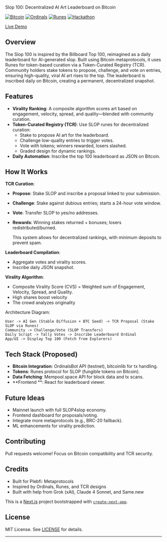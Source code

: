Slop 100: Decentralized AI Art Leaderboard on Bitcoin

[![Bitcoin](https://img.shields.io/badge/Bitcoin-Metaprotocols-orange.svg)](https://bitcoin.org) [![Ordinals](https://img.shields.io/badge/Ordinals-Inscriptions-blue.svg)](https://ordinals.com) [![Runes](https://img.shields.io/badge/Runes-Tokens-green.svg)](https://runesprotocol.com) [![Hackathon](https://img.shields.io/badge/Hackathon-Project-red.svg)](https://your-hackathon-link.com)

[Live Demo](https://same-bf8ljyus7gw-latest.netlify.app/)


## Overview

The Slop 100 is inspired by the Billboard Top 100, reimagined as a daily leaderboard for AI-generated slop. Built using Bitcoin metaprotocols, it uses Runes for token-based curation via a Token-Curated Registry (TCR). Community holders stake tokens to propose, challenge, and vote on entries, ensuring high-quality, viral AI art rises to the top. The leaderboard is inscribed daily on Bitcoin, creating a permanent, decentralized snapshot.

## Features

- **Virality Ranking**: A composite algorithm scores art based on engagement, velocity, spread, and quality—blended with community curation.
- **Token-Curated Registry (TCR)**: Use SLOP runes for decentralized curation:
  - Stake to propose AI art for the leaderboard.
  - Challenge low-quality entries to trigger votes.
  - Vote with tokens; winners rewarded, losers slashed.
  - Graded design for dynamic rankings.
- **Daily Automation**: Inscribe the top 100 leaderboard as JSON on Bitcoin.

## How It Works

**TCR Curation**:
   - **Propose**: Stake SLOP and inscribe a proposal linked to your submission.
   - **Challenge**: Stake against dubious entries; starts a 24-hour vote window.
   - **Vote**: Transfer SLOP to yes/no addresses.
   - **Rewards**: Winning stakes returned + bonuses; losers redistributed/burned.

     This system allows for decentralized rankings, with minimum deposits to prevent spam.

**Leaderboard Compilation**:
   - Aggregate votes and virality scores.
   - Inscribe daily JSON snapshot.

**Virality Algorithm**:
   - Composite Virality Score (CVS) = Weighted sum of Engagement, Velocity, Spread, and Quality.
   - High shares boost velocity
   - The crowd analyzes originality

Architecture Diagram:

```
User -> AI Gen (Stable Diffusion + BTC Seed) -> TCR Proposal (Stake SLOP via Runes)
Community -> Challenge/Vote (SLOP Transfers)
Daily Script -> Tally Votes -> Inscribe Leaderboard Ordinal
App/UI -> Display Top 100 (Fetch from Explorers)
```

## Tech Stack (Proposed)

- **Bitcoin Integration**: OrdinalsBot API (testnet), bitcoinlib for tx handling.
- **Tokens**: Runes protocol for SLOP (fungible tokens on Bitcoin).
- **Data Fetching**: Mempool.space API for block data and tx scans.
- **Frontend **: React for leaderboard viewer.

## Future Ideas

- Mainnet launch with full SLOP4slop economy.
- Frontend dashboard for proposals/voting.
- Integrate more metaprotocols (e.g., BRC-20 fallback).
- ML enhancements for virality prediction.

## Contributing

Pull requests welcome! Focus on Bitcoin compatibility and TCR security.

## Credits

- Built for Plebfi: Metaprotocols
- Inspired by Ordinals, Runes, and TCR designs 
- Built with help from Grok (xAI), Claude 4 Sonnet, and Same.new

This is a [Next.js](https://nextjs.org) project bootstrapped with [`create-next-app`](https://nextjs.org/docs/app/api-reference/cli/create-next-app).

## License

MIT License. See [LICENSE](LICENSE) for details.

---
